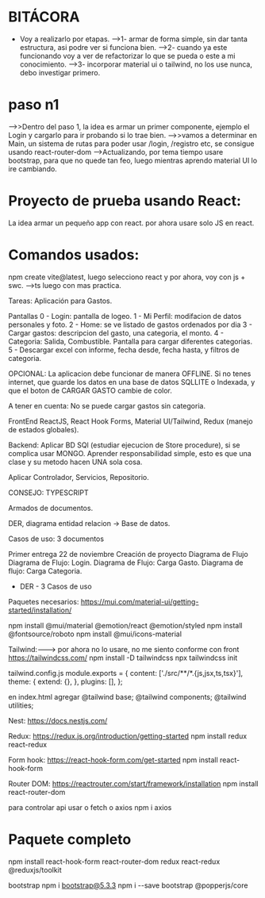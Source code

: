 # BITÁCORA

- Voy a realizarlo por etapas.
  -->1- armar de forma simple, sin dar tanta estructura, asi podre ver si funciona bien.
  -->2- cuando ya este funcionando voy a ver de refactorizar lo que se pueda o este a mi conocimiento.
  -->3- incorporar material ui o tailwind, no los use nunca, debo investigar primero.

# paso n1

-->>Dentro del paso 1, la idea es armar un primer componente, ejemplo el Login y cargarlo para ir probando si lo trae bien.
-->>vamos a determinar en Main, un sistema de rutas para poder usar /login, /registro etc, se consigue usando react-router-dom
-->Actualizando, por tema tiempo usare bootstrap, para que no quede tan feo, luego mientras aprendo material UI lo ire cambiando.

# Proyecto de prueba usando React:

La idea armar un pequeño app con react. por ahora usare solo JS en react.

# Comandos usados:

npm create vite@latest, luego selecciono react y
por ahora, voy con js + swc. -->ts luego con mas practica.

Tareas:
Aplicación para Gastos.

Pantallas
0 - Login: pantalla de logeo.
1 - Mi Perfil: modifacion de datos personales y foto.
2 - Home: se ve listado de gastos ordenados por dia
3 - Cargar gastos: descripcion del gasto, una categoria, el monto.
4 - Categoria: Salida, Combustible. Pantalla para cargar diferentes categorias.
5 - Descargar excel con informe, fecha desde, fecha hasta, y filtros de categoria.

OPCIONAL:
La aplicacion debe funcionar de manera OFFLINE. Si no tenes internet, que guarde los datos en una base de datos SQLLITE o Indexada, y que el boton de CARGAR GASTO cambie de color.

A tener en cuenta:
No se puede cargar gastos sin categoria.

FrontEnd
ReactJS, React Hook Forms, Material UI/Tailwind, Redux (manejo de estados globales).

Backend:
Aplicar BD SQl (estudiar ejecucion de Store procedure), si se complica usar MONGO.
Aprender responsabilidad simple, esto es que una clase y su metodo hacen UNA sola cosa.

Aplicar Controlador, Servicios, Repositorio.

CONSEJO: TYPESCRIPT

Armados de documentos.

DER, diagrama entidad relacion -> Base de datos.

Casos de uso: 3 documentos

Primer entrega
22 de noviembre
Creación de proyecto
Diagrama de Flujo
Diagrama de Flujo: Login.
Diagrama de Flujo: Carga Gasto.
Diagrama de flujo: Carga Categoria.

- DER - 3 Casos de uso

Paquetes necesarios:
https://mui.com/material-ui/getting-started/installation/

npm install @mui/material @emotion/react @emotion/styled
npm install @fontsource/roboto
npm install @mui/icons-material

Tailwind:---> por ahora no lo usare, no me siento conforme con front
https://tailwindcss.com/
npm install -D tailwindcss
npx tailwindcss init

tailwind.config.js
module.exports = {
content: ['./src/**/*.{js,jsx,ts,tsx}'],
theme: {
extend: {},
},
plugins: [],
};

en index.html agregar
@tailwind base;
@tailwind components;
@tailwind utilities;

Nest: https://docs.nestjs.com/

Redux:
https://redux.js.org/introduction/getting-started
npm install redux react-redux

Form hook:
https://react-hook-form.com/get-started
npm install react-hook-form

Router DOM:
https://reactrouter.com/start/framework/installation
npm install react-router-dom

para controlar api usar o fetch o axios
npm i axios

# Paquete completo

npm install react-hook-form react-router-dom redux react-redux @reduxjs/toolkit

bootstrap
npm i bootstrap@5.3.3
npm i --save bootstrap @popperjs/core
